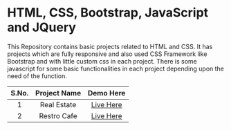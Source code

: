 # HTML, CSS, Bootstrap, JavaScript and JQuery

This Repository contains basic projects related to HTML and CSS. It has projects which are fully responsive and also used CSS Framework like Bootstrap and with little custom css in each project. There is some javascript for some basic functionalities in each project depending upon the need of the function. 

| S.No.  | Project Name  | Demo Here  | 
|:-:|:-:|:-:|
|1  |  Real Estate | <a href="https://meet2960.github.io/HTML-CSS/Real-Estate" rel="noopener noreferrer" target="_blank">Live Here</a>  |
|2  |  Restro Cafe | <a href="https://meet2960.github.io/HTML-CSS/Restro-Cafe" rel="noopener noreferrer" target="_blank">Live Here</a>  |
